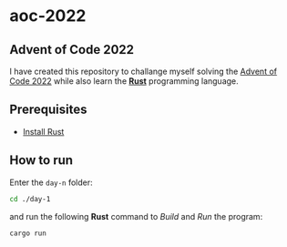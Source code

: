 # aoc-2022
## Advent of Code 2022

I have created this repository to challange myself solving the [Advent of Code 2022](https://adventofcode.com/2022) while also learn the [**Rust**](https://www.rust-lang.org/) programming language.

## Prerequisites
- [Install Rust](https://www.rust-lang.org/tools/install)

## How to run

Enter the `day-n` folder:
```sh
cd ./day-1
```
and run the following **Rust** command to *Build* and *Run* the program:
```sh
cargo run
```
